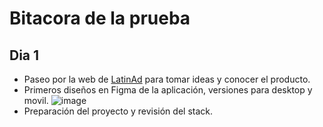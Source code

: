 # Bitacora de la prueba

## Dia 1
- Paseo por la web de [LatinAd](latinad.com) para tomar ideas y conocer el producto.
- Primeros diseños en Figma de la aplicación, versiones para desktop y movil.
  ![image](https://github.com/user-attachments/assets/8c28ae9f-02fa-46a9-a70a-9995f0f8e0cb)
- Preparación del proyecto y revisión del stack.
